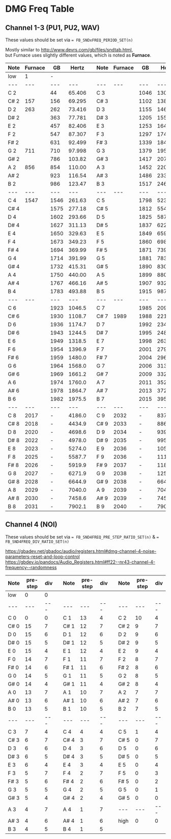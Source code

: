 # DMG Freq Table

## Channel 1-3 (PU1, PU2, WAV)

These values should be set via `= FB_SNDxFREQ_PERIOD_SET(n)`

Mostly similar to http://www.devrs.com/gb/files/sndtab.html, \
but Furnace uses slightly different values, which is noted as **Furnace**.

| Note | Furnace | GB   | Hertz  |  | Note | Furnace | GB   | Hertz   |
|------|---------|------|--------|--|------|---------|------|---------|
| low  | 1       | -    |        |  |      |         |      |         |
| ---  | ---     | ---  | ---    |  | ---  | ---     | ---  | ---     |
| C 2  |         | 44   | 65.406 |  | C 3  |         | 1046 | 130.81  |
| C# 2 | 157     | 156  | 69.295 |  | C# 3 |         | 1102 | 138.59  |
| D 2  | 263     | 262  | 73.416 |  | D 3  |         | 1155 | 146.83  |
| D# 2 |         | 363  | 77.781 |  | D# 3 |         | 1205 | 155.56  |
| E 2  |         | 457  | 82.406 |  | E 3  |         | 1253 | 164.81  |
| F 2  |         | 547  | 87.307 |  | F 3  |         | 1297 | 174.61  |
| F# 2 |         | 631  | 92.499 |  | F# 3 |         | 1339 | 184.99  |
| G 2  | 711     | 710  | 97.998 |  | G 3  |         | 1379 | 195.99  |
| G# 2 |         | 786  | 103.82 |  | G# 3 |         | 1417 | 207.65  |
| A 2  | 856     | 854  | 110.00 |  | A 3  |         | 1452 | 220.00  |
| A# 2 |         | 923  | 116.54 |  | A# 3 |         | 1486 | 233.08  |
| B 2  |         | 986  | 123.47 |  | B 3  |         | 1517 | 246.94  |
| ---  | ---     | ---  | ---    |  | ---  | ---     | ---  | ---     |
| C 4  | 1547    | 1546 | 261.63 |  | C 5  |         | 1798 | 523.25  |
| C# 4 |         | 1575 | 277.18 |  | C# 5 |         | 1812 | 554.37  |
| D 4  |         | 1602 | 293.66 |  | D 5  |         | 1825 | 587.33  |
| D# 4 |         | 1627 | 311.13 |  | D# 5 |         | 1837 | 622.25  |
| E 4  |         | 1650 | 329.63 |  | E 5  |         | 1849 | 659.26  |
| F 4  |         | 1673 | 349.23 |  | F 5  |         | 1860 | 698.46  |
| F# 4 |         | 1694 | 369.99 |  | F# 5 |         | 1871 | 739.99  |
| G 4  |         | 1714 | 391.99 |  | G 5  |         | 1881 | 783.99  |
| G# 4 |         | 1732 | 415.31 |  | G# 5 |         | 1890 | 830.61  |
| A 4  |         | 1750 | 440.00 |  | A 5  |         | 1899 | 880.00  |
| A# 4 |         | 1767 | 466.16 |  | A# 5 |         | 1907 | 932.32  |
| B 4  |         | 1783 | 493.88 |  | B 5  |         | 1915 | 987.77  |
| ---  | ---     | ---  | ---    |  | ---  | ---     | ---  | ---     |
| C 6  |         | 1923 | 1046.5 |  | C 7  |         | 1985 | 2093.0  |
| C# 6 |         | 1930 | 1108.7 |  | C# 7 | 1989    | 1988 | 2217.5  |
| D 6  |         | 1936 | 1174.7 |  | D 7  |         | 1992 | 2349.3  |
| D# 6 |         | 1943 | 1244.5 |  | D# 7 |         | 1995 | 2489.0  |
| E 6  |         | 1949 | 1318.5 |  | E 7  |         | 1998 | 2637.0  |
| F 6  |         | 1954 | 1396.9 |  | F 7  |         | 2001 | 2793.8  |
| F# 6 |         | 1959 | 1480.0 |  | F# 7 |         | 2004 | 2960.0  |
| G 6  |         | 1964 | 1568.0 |  | G 7  |         | 2006 | 3136.0  |
| G# 6 |         | 1969 | 1661.2 |  | G# 7 |         | 2009 | 3322.4  |
| A 6  |         | 1974 | 1760.0 |  | A 7  |         | 2011 | 3520.0  |
| A# 6 |         | 1978 | 1864.7 |  | A# 7 |         | 2013 | 3729.3  |
| B 6  |         | 1982 | 1975.5 |  | B 7  |         | 2015 | 3951.1  |
| ---  | ---     | ---  | ---    |  | ---  | ---     | ---  | ---     |
| C 8  | 2017    | -    | 4186.0 |  | C 9  | 2032    | -    | 8372.0  |
| C# 8 | 2018    | -    | 4434.9 |  | C# 9 | 2033    | -    | 8869.8  |
| D 8  | 2020    | -    | 4698.6 |  | D 9  | 2034    | -    | 9397.3  |
| D# 8 | 2022    | -    | 4978.0 |  | D# 9 | 2035    | -    | 9956.1  |
| E 8  | 2023    | -    | 5274.0 |  | E 9  | 2036    | -    | 10548.1 |
| F 8  | 2025    | -    | 5587.7 |  | F 9  | 2036    | -    | 11175.3 |
| F# 8 | 2026    | -    | 5919.9 |  | F# 9 | 2037    | -    | 11839.8 |
| G 8  | 2027    | -    | 6271.9 |  | G 9  | 2038    | -    | 12543.9 |
| G# 8 | 2028    | -    | 6644.9 |  | G# 9 | 2038    | -    | 6644.9  |
| A 8  | 2029    | -    | 7040.0 |  | A 9  | 2039    | -    | 7040.0  |
| A# 8 | 2030    | -    | 7458.6 |  | A# 9 | 2039    | -    | 7458.6  |
| B 8  | 2031    | -    | 7902.1 |  | B 9  | 2040    | -    | 7902.1  |


## Channel 4 (NOI)

These values should be set via `= FB_SND4FREQ_PRE_STEP_RATIO_SET(n)` & `= FB_SND4FREQ_DIV_RATIO_SET(n)`

https://gbadev.net/gbadoc/audio/registers.html#dmg-channel-4-noise-parameters-reset-and-loop-control
https://gbdev.io/pandocs/Audio_Registers.html#ff22--nr43-channel-4-frequency--randomness

| Note | pre-step | div |  | Note | pre-step | div |  | Note | pre-step | div |
|------|----------|-----|--|------|----------|-----|--|------|----------|-----|
| low  | 0        | 0   |  |      |          |     |  |      |          |     |
| ---  | ---      | --- |  | ---  | ---      | --- |  | ---  | ---      | --- |
| C 0  | 0        | 0   |  | C 1  | 13       | 4   |  | C 2  | 10       | 4   |
| C# 0 | 15       | 7   |  | C# 1 | 12       | 7   |  | C# 2 | 9        | 7   |
| D 0  | 15       | 6   |  | D 1  | 12       | 6   |  | D 2  | 9        | 6   |
| D# 0 | 15       | 5   |  | D# 1 | 12       | 5   |  | D# 2 | 9        | 5   |
| E 0  | 15       | 4   |  | E 1  | 12       | 4   |  | E 2  | 9        | 4   |
| F 0  | 14       | 7   |  | F 1  | 11       | 7   |  | F 2  | 8        | 7   |
| F# 0 | 14       | 6   |  | F# 1 | 11       | 6   |  | F# 2 | 8        | 6   |
| G 0  | 14       | 5   |  | G 1  | 11       | 5   |  | G 2  | 8        | 5   |
| G# 0 | 14       | 4   |  | G# 1 | 11       | 4   |  | G# 2 | 8        | 4   |
| A 0  | 13       | 7   |  | A 1  | 10       | 7   |  | A 2  | 7        | 7   |
| A# 0 | 13       | 6   |  | A# 1 | 10       | 6   |  | A# 2 | 7        | 6   |
| B 0  | 13       | 5   |  | B 1  | 10       | 5   |  | B 2  | 7        | 5   |
| ---  | ---      | --- |  | ---  | ---      | --- |  | ---  | ---      | --- |
| C 3  | 7        | 4   |  | C 4  | 4        | 4   |  | C 5  | 1        | 4   |
| C# 3 | 6        | 7   |  | C# 4 | 3        | 7   |  | C# 5 | 0        | 7   |
| D 3  | 6        | 6   |  | D 4  | 3        | 6   |  | D 5  | 0        | 6   |
| D# 3 | 6        | 5   |  | D# 4 | 3        | 5   |  | D# 5 | 0        | 5   |
| E 3  | 6        | 4   |  | E 4  | 3        | 4   |  | E 5  | 0        | 4   |
| F 3  | 5        | 7   |  | F 4  | 2        | 7   |  | F 5  | 0        | 3   |
| F# 3 | 5        | 6   |  | F# 4 | 2        | 6   |  | F# 5 | 0        | 2   |
| G 3  | 5        | 5   |  | G 4  | 2        | 5   |  | G 5  | 0        | 1   |
| G# 3 | 5        | 4   |  | G# 4 | 2        | 4   |  | G# 5 | 0        | 0   |
| A 3  | 4        | 7   |  | A 4  | 1        | 7   |  | ---  | ---      | --- |
| A# 3 | 4        | 6   |  | A# 4 | 1        | 6   |  | high | 0        | 0   |
| B 3  | 4        | 5   |  | B 4  | 1        | 5   |  |      |          |     |
